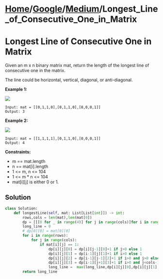 # [Home](./../..)/[Google](./..)/[Medium](./)/Longest_Line_of_Consecutive_One_in_Matrix
<h1>Longest Line of Consecutive One in Matrix</h1>

<p>
Given an m x n binary matrix mat, return the length of the longest line of consecutive one in the matrix.
</p>
<p>
The line could be horizontal, vertical, diagonal, or anti-diagonal.
</p>

<b>Example 1:</b>

<img src="https://assets.leetcode.com/uploads/2021/04/24/long1-grid.jpg">

    Input: mat = [[0,1,1,0],[0,1,1,0],[0,0,0,1]]
    Output: 3
    
<b>Example 2:</b>    

<img src="https://assets.leetcode.com/uploads/2021/04/24/long2-grid.jpg">

    Input: mat = [[1,1,1,1],[0,1,1,0],[0,0,0,1]]
    Output: 4

<b>Constraints:</b>

- m == mat.length
- n == mat[i].length
- 1 <= m, n <= 104
- 1 <= m * n <= 104
- mat[i][j] is either 0 or 1.

<h2>Solution</h2>

```python
class Solution:
    def longestLine(self, mat: List[List[int]]) -> int:
        rows,cols = len(mat),len(mat[0])
        dp = [[[0 for _ in range(4)] for j in range(cols)]for i in range(rows)]
        long_line = 0
        # dp[0][0] = mat[0][0]
        for i in range(rows):
            for j in range(cols):
                if mat[i][j] == 1:
                    dp[i][j][0] = dp[i][j-1][0]+1 if j>0 else 1
                    dp[i][j][1] = dp[i-1][j][1]+1 if i>0 else 1
                    dp[i][j][2] = dp[i-1][j-1][2]+1 if i>0 and j>0 else 1
                    dp[i][j][3] = dp[i-1][j+1][3]+1 if i>0 and j<cols-1 else 1
                    long_line =  max(long_line,dp[i][j][0],dp[i][j][1],dp[i][j][2],dp[i][j][3])
        return long_line
```
